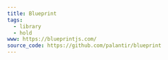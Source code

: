 ```yaml
---
title: Blueprint
tags:
  - library
  - hold
www: https://blueprintjs.com/
source_code: https://github.com/palantir/blueprint
---
```

